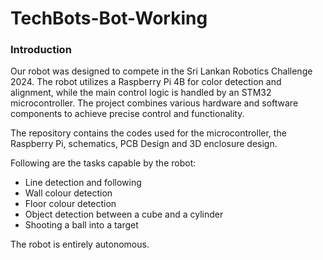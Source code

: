 # TechBots-Bot-Working

### Introduction

Our robot was designed to compete in the Sri Lankan Robotics Challenge 2024. The robot utilizes a Raspberry Pi 4B for color detection and alignment, while the main control logic is handled by an STM32 microcontroller. The project combines various hardware and software components to achieve precise control and functionality.

The repository contains the codes used for the microcontroller, the Raspberry Pi, schematics, PCB Design and 3D enclosure design.

Following are the tasks capable by the robot:
* Line detection and following
* Wall colour detection
* Floor colour detection
* Object detection between a cube and a cylinder
* Shooting a ball into a target

The robot is entirely autonomous.
